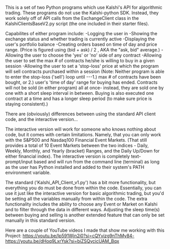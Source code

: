 This is a set of two Python programs which use Kalshi's API for algorithmic trading. These programs do not use the Kalshi-python SDK. Instead, they work solely off of API calls from the ExchangeClient class in the KalshiClientsBaseV2.py script (the one included in their starter files).

Capabilites of either program include: -Logging the user in -Showing the exchange status and whether trading is currently active -Displaying the user's portfolio balance -Creating orders based on time of day and price range. (Price is figured using (bid + ask) / 2 , AKA the "ask, bid" average.) -Allowing the user to choose the 'yes' or 'no' side of any contract -Allowing the user to set the max # of contracts he/she is willing to buy in a given session -Allowing the user to set a 'stop-loss' price at which the program will sell contracts purchased within a session (Note: Neither program is able to enter the stop-loss ('sell') loop until ---1.) max # of contracts have been bought, or 2.) user's 'time of day' range for buying has ended. Contracts will not be sold (in either program) all at once- instead, they are sold one by one with a short sleep interval in between. Buying is also executed one contract at a time and has a longer sleep period (to make sure price is staying consistent).)

There are (obviously) differences between using the standard API client code, and the interactive version...

The interactive version will work for someone who knows nothing about code, but it comes with certain limitations. Namely, that you can only work with the S&P500 and Nasdaq100 Financial Event Markets. (That still provides a total of 10 Event Markets between the two indices - Daily, Weekly, Monthly, and Yearly (bracket) Ranges, and the Daily Up/Down for either financial index). The interactive version is completely text-prompt/input based and will run from the command line (terminal) as long as the user has Python installed and added to their system's PATH environment variable.

The standard ('Kalshi_API_Client_v1.py') has a bit more functionality, but everything you do must be done from within the code. Essentially, you can use it just like the interactive version for basic algorithmic trading, but you'd be setting all the variables manually from within the code. The extra functionality includes the ability to choose any Event or Market on Kalshi and to filter through the data in different ways. Adjusting the sleep time(s) between buying and selling is another extended feature that can only be set manually in this standard version.

Here are a couple of YouTube videos I made that show me working with this Project:
https://youtu.be/Ip591Wjn2i0?si=cQYvizg9nThMy84-
https://youtu.be/dHoq9LxrYsk?si=biZSQycicUAM_Bqx
